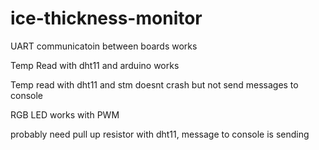 # ice-thickness-monitor

UART communicatoin between boards works

Temp Read with dht11 and arduino works

Temp read with dht11 and stm doesnt crash but not send messages to console

RGB LED works with PWM 

probably need pull up resistor with dht11, message to console is sending
